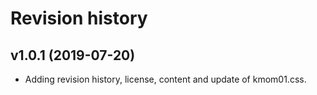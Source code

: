 # Revision history

v1.0.1 (2019-07-20)
------------------------

* Adding revision history, license, content and update of kmom01.css.
